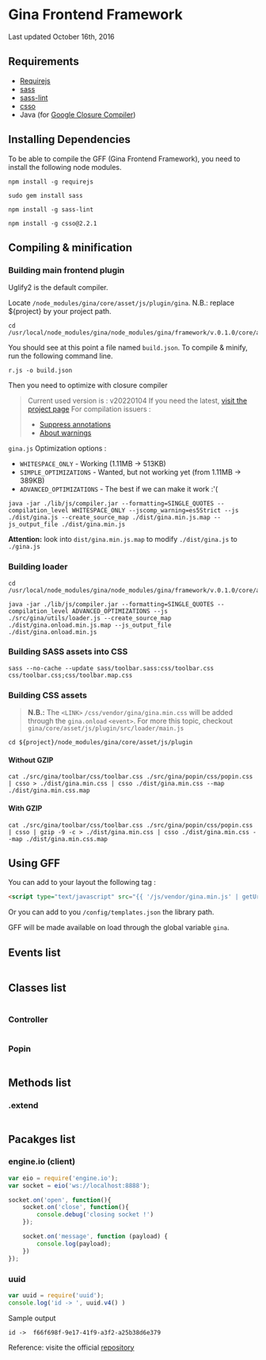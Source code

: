 # Gina Frontend Framework

Last updated October 16th, 2016

## Requirements

- [Requirejs](http://requirejs.org/)
- [sass](http://sass-lang.com/install)
- [sass-lint](https://www.npmjs.com/package/sass-lint)
- [csso](https://github.com/css/csso)
- Java (for [Google Closure Compiler](https://developers.google.com/closure/compiler/))

## Installing Dependencies

To be able to compile the GFF (Gina Frontend Framework), you need to install the following node modules.

```tty
npm install -g requirejs
```

```tty
sudo gem install sass
```

```tty
npm install -g sass-lint
```

```tty
npm install -g csso@2.2.1
```

## Compiling & minification

### Building main frontend plugin

Uglify2 is the default compiler.

Locate `/node_modules/gina/core/asset/js/plugin/gina`.
N.B.: replace ${project} by your project path.

```tty
cd /usr/local/node_modules/gina/node_modules/gina/framework/v.0.1.0/core/asset/js/plugin
```

You should see at this point a file named `build.json`.
To compile & minify, run the following command line.

```tty
r.js -o build.json
```

Then you need to optimize with closure compiler
> Current used version is : v20220104
> If you need the latest, [visit the project page](https://mvnrepository.com/artifact/com.google.javascript/closure-compiler)
> For compilation issuers :
>
> - [Suppress annotations](https://github.com/google/closure-compiler/wiki/@suppress-annotations)
> - [About warnings](https://github.com/google/closure-compiler/wiki/Warnings)

`gina.js` Optimization options :

- `WHITESPACE_ONLY` - Working (1.11MB -> 513KB)
- `SIMPLE_OPTIMIZATIONS`  - Wanted, but not working yet (from 1.11MB -> 389KB)
- `ADVANCED_OPTIMIZATIONS` - The best if we can make it work :'(

```tty
java -jar ./lib/js/compiler.jar --formatting=SINGLE_QUOTES --compilation_level WHITESPACE_ONLY --jscomp_warning=es5Strict --js ./dist/gina.js --create_source_map ./dist/gina.min.js.map --js_output_file ./dist/gina.min.js
```

**Attention:** look into `dist/gina.min.js.map` to modify `./dist/gina.js` to `./gina.js`

### Building loader

```tty
cd /usr/local/node_modules/gina/node_modules/gina/framework/v.0.1.0/core/asset/js/plugin
```

```tty
java -jar ./lib/js/compiler.jar --formatting=SINGLE_QUOTES --compilation_level ADVANCED_OPTIMIZATIONS --js ./src/gina/utils/loader.js --create_source_map ./dist/gina.onload.min.js.map --js_output_file ./dist/gina.onload.min.js
```

### Building SASS assets into CSS

```tty
sass --no-cache --update sass/toolbar.sass:css/toolbar.css css/toolbar.css;css/toolbar.map.css
```

### Building CSS assets

> **N.B.:** The `<LINK>` `/css/vendor/gina/gina.min.css` will be added through the
> `gina.onload` `<event>`.
> For more this topic, checkout `gina/core/asset/js/plugin/src/loader/main.js`

```tty
cd ${project}/node_modules/gina/core/asset/js/plugin
```

#### Without GZIP

```tty
cat ./src/gina/toolbar/css/toolbar.css ./src/gina/popin/css/popin.css | csso > ./dist/gina.min.css | csso ./dist/gina.min.css --map ./dist/gina.min.css.map
```

#### With GZIP

```tty
cat ./src/gina/toolbar/css/toolbar.css ./src/gina/popin/css/popin.css | csso | gzip -9 -c > ./dist/gina.min.css | csso ./dist/gina.min.css --map ./dist/gina.min.css.map
```

## Using GFF

You can add to your layout the following tag :

```html
<script type="text/javascript" src="{{ '/js/vendor/gina.min.js' | getUrl() }}"></script>
```

Or you can add to you `/config/templates.json` the library path.

GFF will be made available on load through the global variable `gina`.

## Events list

```javascript


```

## Classes list

```javascript


```

### Controller

```javascript


```

### Popin

```javascript


```

## Methods list

### .extend

```javascript


```

## Pacakges list

### engine.io (client)

```javascript
var eio = require('engine.io');
var socket = eio('ws://localhost:8888');

socket.on('open', function(){
    socket.on('close', function(){
        console.debug('closing socket !')
    });

    socket.on('message', function (payload) {
        console.log(payload);
    })
});
```

### uuid

```javascript
var uuid = require('uuid');
console.log('id -> ', uuid.v4() )
```

Sample output

```tty
id ->  f66f698f-9e17-41f9-a3f2-a25b38d6e379
```

Reference: visite the official [repository](https://github.com/broofa/node-uuid)
